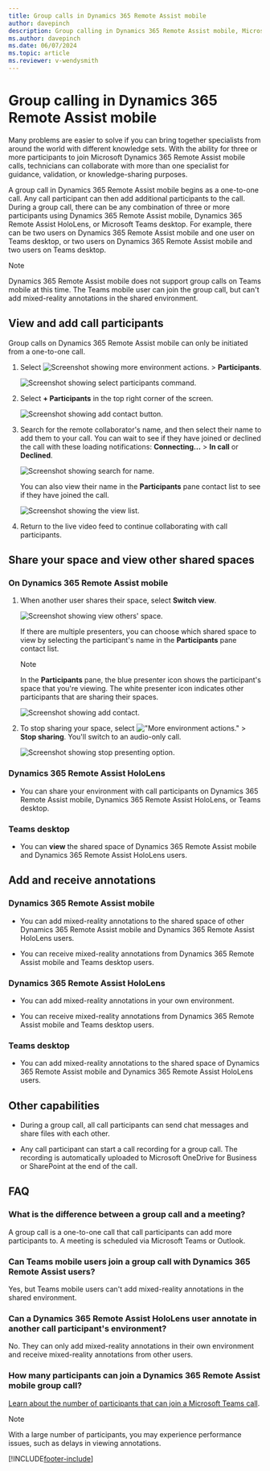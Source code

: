 ```yaml
---
title: Group calls in Dynamics 365 Remote Assist mobile
author: davepinch
description: Group calling in Dynamics 365 Remote Assist mobile, Microsoft Teams desktop, and Dynamics 365 Remote Assist on HoloLens users 
ms.author: davepinch
ms.date: 06/07/2024
ms.topic: article
ms.reviewer: v-wendysmith
---
```


# Group calling in Dynamics 365 Remote Assist mobile

Many problems are easier to solve if you can bring together specialists from around the world with different knowledge sets. With the ability for three or more participants to join Microsoft Dynamics 365 Remote Assist mobile calls, technicians can collaborate with more than one specialist for guidance, validation, or knowledge-sharing purposes.

A group call in Dynamics 365 Remote Assist mobile begins as a one-to-one call. Any call participant can then add additional participants to the call. During a group call, there can be any combination of three or more participants using Dynamics 365 Remote Assist mobile, Dynamics 365 Remote Assist HoloLens, or Microsoft Teams desktop. For example, there can be two users on Dynamics 365 Remote Assist mobile and one user on Teams desktop, or two users on Dynamics 365 Remote Assist mobile and two users on Teams desktop.

> [!NOTE]
> Dynamics 365 Remote Assist mobile does not support group calls on Teams mobile at this time. The Teams mobile user can join the group call, but can't add mixed-reality annotations in the shared environment.

## View and add call participants

Group calls on Dynamics 365 Remote Assist mobile can only be initiated from a one-to-one call.

1. Select ![Screenshot showing more environment actions.](media/ellipsis.png "More environment actions") > **Participants**.   

   ![Screenshot showing select participants command.](./media/group-calling-add-participants.jpg "Screenshot showing select participants command")

2. Select **+ Participants** in the top right corner of the screen.

   ![Screenshot showing add contact button.](./media/group-calls-1.jpg "Add Contact")

3. Search for the remote collaborator's name, and then select their name to add them to your call. You can wait to see if they have joined or declined the call with these loading notifications: **Connecting...** > **In call** or **Declined**.

   ![Screenshot showing search for name.](./media/group-calls-2.jpg "Search for Contact")

   You can also view their name in the **Participants** pane contact list to see if they have joined the call.

   ![Screenshot showing the view list.](./media/group-calls-3.jpg "View Contact List")

4. Return to the live video feed to continue collaborating with call participants.

## Share your space and view other shared spaces

### On Dynamics 365 Remote Assist mobile

1. When another user shares their space, select **Switch view**.

   ![Screenshot showing view others' space.](./media/group-calls-4.jpg "View others' space")

   If there are multiple presenters, you can choose which shared space to view by selecting the participant's name in the **Participants** pane contact list.

   > [!NOTE] 
   > In the **Participants** pane, the blue presenter icon shows the participant's space that you're viewing. The white presenter icon indicates other participants that are sharing their spaces. 

   ![Screenshot showing add contact.](./media/group-calls-5.jpg "Add Contact")

2. To stop sharing your space, select !["More environment actions."](media/ellipsis.png "More environment actions") > **Stop sharing**. You'll switch to an audio-only call. 

   ![Screenshot showing stop presenting option.](./media/group-calls-6.jpg)

### Dynamics 365 Remote Assist HoloLens

- You can share your environment with call participants on Dynamics 365 Remote Assist mobile, Dynamics 365 Remote Assist HoloLens, or Teams desktop.

### Teams desktop

- You can **view** the shared space of Dynamics 365 Remote Assist mobile and Dynamics 365 Remote Assist HoloLens users. 

## Add and receive annotations

### Dynamics 365 Remote Assist mobile

- You can add mixed-reality annotations to the shared space of other Dynamics 365 Remote Assist mobile and Dynamics 365 Remote Assist HoloLens users. 

- You can receive mixed-reality annotations from Dynamics 365 Remote Assist mobile and Teams desktop users. 

### Dynamics 365 Remote Assist HoloLens 

- You can add mixed-reality annotations in your own environment. 

- You can receive mixed-reality annotations from Dynamics 365 Remote Assist mobile and Teams desktop users. 

### Teams desktop

- You can add mixed-reality annotations to the shared space of Dynamics 365 Remote Assist mobile and Dynamics 365 Remote Assist HoloLens users. 

## Other capabilities

- During a group call, all call participants can send chat messages and share files with each other. 

- Any call participant can start a call recording for a group call. The recording is automatically uploaded to Microsoft OneDrive for Business or SharePoint at the end of the call. 

## FAQ

### What is the difference between a group call and a meeting?
A group call is a one-to-one call that call participants can add more participants to. A meeting is scheduled via Microsoft Teams or Outlook. 

### Can Teams mobile users join a group call with Dynamics 365 Remote Assist users?
Yes, but Teams mobile users can't add mixed-reality annotations in the shared environment. 

### Can a Dynamics 365 Remote Assist HoloLens user annotate in another call participant's environment?
No. They can only add mixed-reality annotations in their own environment and receive mixed-reality annotations from other users.

### How many participants can join a Dynamics 365 Remote Assist mobile group call? 

[Learn about the number of participants that can join a Microsoft Teams call](/MicrosoftTeams/limits-specifications-teams#meetings-and-calls). 

> [!NOTE]
> With a large number of participants, you may experience performance issues, such as delays in viewing annotations.


[!INCLUDE[footer-include](../../includes/footer-banner.md)]
